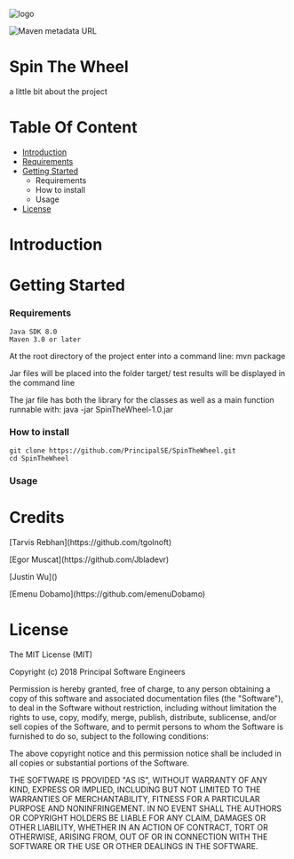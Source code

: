 
![logo](https://projecthelping.org/wp-content/uploads/2017/11/Your-Logo-here.png)

![Maven metadata URL](https://img.shields.io/maven-metadata/v/http/central.maven.org/maven2/com/google/code/gson/gson/maven-metadata.xml.svg)

# Spin The Wheel
a little bit about the project
</p>


# Table Of Content

* [Introduction](#Introduction)
* [Requirements](#Requirements)
* [Getting Started](#Getting-Started)
  * Requirements
  * How to install
  * Usage
* [License](#License)


# Introduction


# Getting Started

  ### Requirements
  ~~~
  Java SDK 8.0
  Maven 3.0 or later
  ~~~
  
At the root directory of the project enter into a command line: mvn package

Jar files will be placed into the folder target/
test results will be displayed in the command line

The jar file has both the library for the classes as well as a main function runnable with:
java -jar SpinTheWheel-1.0.jar

### How to install
~~~
git clone https://github.com/PrincipalSE/SpinTheWheel.git
cd SpinTheWheel

~~~

### Usage


# Credits
</p>
[Tarvis Rebhan](https://github.com/tgolnoft) </p>[Egor Muscat](https://github.com/Jbladevr)</P>[Justin Wu]()</p>[Emenu Dobamo](https://github.com/emenuDobamo)




 # License
 
 The MIT License (MIT)

 Copyright (c) 2018 Principal Software Engineers

Permission is hereby granted, free of charge, to any person obtaining a copy of this software and associated documentation files (the "Software"), to deal in the Software without restriction, including without limitation the rights to use, copy, modify, merge, publish, distribute, sublicense, and/or sell copies of the Software, and to permit persons to whom the Software is furnished to do so, subject to the following conditions:

The above copyright notice and this permission notice shall be included in all copies or substantial portions of the Software.

THE SOFTWARE IS PROVIDED "AS IS", WITHOUT WARRANTY OF ANY KIND, EXPRESS OR IMPLIED, INCLUDING BUT NOT LIMITED TO THE WARRANTIES OF MERCHANTABILITY, FITNESS FOR A PARTICULAR PURPOSE AND NONINFRINGEMENT. IN NO EVENT SHALL THE AUTHORS OR COPYRIGHT HOLDERS BE LIABLE FOR ANY CLAIM, DAMAGES OR OTHER LIABILITY, WHETHER IN AN ACTION OF CONTRACT, TORT OR OTHERWISE, ARISING FROM, OUT OF OR IN CONNECTION WITH THE SOFTWARE OR THE USE OR OTHER DEALINGS IN THE SOFTWARE.
